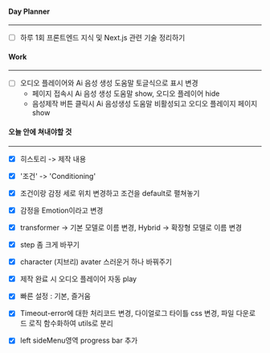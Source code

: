 
#### Day Planner
---
- [ ] 하루 1회 프론트엔드 지식 및 Next.js 관련 기술 정리하기


#### Work
---
- [ ] 오디오 플레이어와 Ai 음성 생성 도움말 토글식으로 표시 변경
	- 페이지 접속시 Ai 음성 생성 도움말 show, 오디오 플레이어 hide
	- 음성제작 버튼 클릭시 Ai 음성생성 도움말 비활성되고 오디오 플레이지 페이지 show


#### 오늘 안에 쳐내야할 것
---
- [x] 히스토리 -> 제작 내용
- [x] '조건' -> 'Conditioning'
- [x] 조건이랑 감정 세로 위치 변경하고 조건을 default로 펼쳐놓기
- [x] 감정을 Emotion이라고 변경
- [x] transformer -> 기본 모델로 이름 변경, Hybrid -> 확장형 모델로 이름 변경
- [x] step 좀 크게 바꾸기
- [x] character (지브리) avater 스러운거 하나 바꿔주기
- [x] 제작 완료 시 오디오 플레이어 자동 play
- [x] 빠른 설정 : 기본, 즐거움
- [x] Timeout-error에 대한 처리코드 변경, 다이얼로그 타이틀 css 변경, 파일 다운로드 로직 함수화하여 utils로 분리
- [x] left sideMenu영역 progress bar 추가


